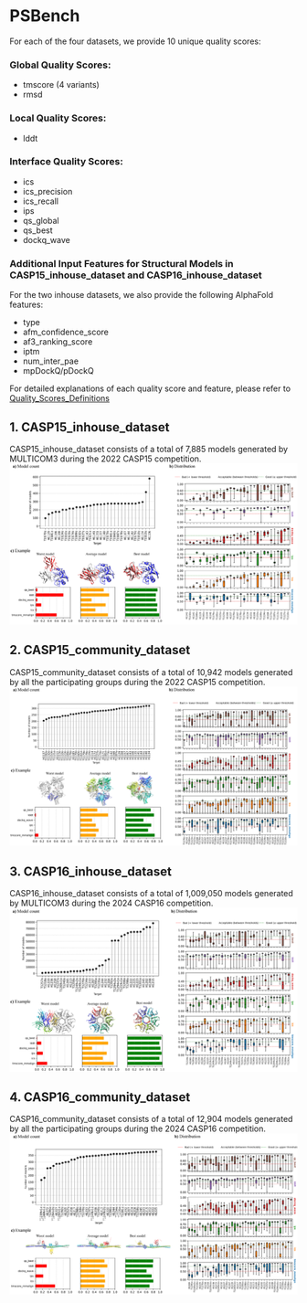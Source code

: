 # PSBench
For each of the four datasets, we provide 10 unique quality scores:
### Global Quality Scores:
- tmscore (4 variants)
- rmsd

### Local Quality Scores:
- lddt

### Interface Quality Scores:
- ics
- ics_precision
- ics_recall
- ips
- qs_global
- qs_best
- dockq_wave


### Additional Input Features for Structural Models in CASP15_inhouse_dataset and CASP16_inhouse_dataset
For the two inhouse datasets, we also provide the following AlphaFold features:
- type
- afm_confidence_score
- af3_ranking_score
- iptm
- num_inter_pae
- mpDockQ/pDockQ

For detailed explanations of each quality score and feature, please refer to [Quality_Scores_Definitions](Quality_Scores_Definitions.json)


## 1. CASP15_inhouse_dataset
CASP15_inhouse_dataset consists of a total of 7,885 models generated by MULTICOM3 during the 2022 CASP15 competition. 
![CASP15_inhouse_dataset](imgs/CASP15_inhouse_dataset.png)

## 2. CASP15_community_dataset
CASP15_community_dataset consists of a total of 10,942 models generated by all the participating groups during the 2022 CASP15 competition. 
![CASP15_community_dataset](imgs/CASP15_community_dataset.png)

## 3. CASP16_inhouse_dataset
CASP16_inhouse_dataset consists of a total of 1,009,050 models generated by MULTICOM3 during the 2024 CASP16 competition. 
![CASP16_inhouse_dataset](imgs/CASP16_inhouse_dataset.png)

## 4. CASP16_community_dataset
CASP16_community_dataset consists of a total of 12,904 models generated by all the participating groups during the 2024 CASP16 competition.
![CASP16_community_dataset](imgs/CASP16_community_dataset.png)
